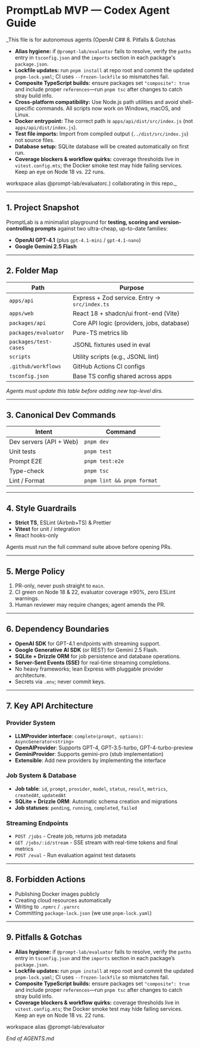 # PromptLab MVP — Codex Agent Guide

_This file is for autonomous agents (OpenAI C## 8. Pitfalls & Gotchas

- **Alias hygiene:** if `@prompt-lab/evaluator` fails to resolve, verify the `paths` entry in `tsconfig.json` and the `imports` section in each package's `package.json`.
- **Lockfile updates:** run `pnpm install` at repo root and commit the updated `pnpm-lock.yaml`; CI uses `--frozen-lockfile` so mismatches fail.
- **Composite TypeScript builds:** ensure packages set `"composite": true` and include proper `references`—run `pnpm tsc` after changes to catch stray build info.
- **Cross-platform compatibility:** Use Node.js path utilities and avoid shell-specific commands. All scripts now work on Windows, macOS, and Linux.
- **Docker entrypoint:** The correct path is `apps/api/dist/src/index.js` (not `apps/api/dist/index.js`).
- **Test file imports:** Import from compiled output (`../dist/src/index.js`) not source files.
- **Database setup:** SQLite database will be created automatically on first run.
- **Coverage blockers & workflow quirks:** coverage thresholds live in `vitest.config.mts`; the Docker smoke test may hide failing services. Keep an eye on Node 18 vs. 22 runs.

workspace alias @prompt-lab/evaluatorc.) collaborating in this repo._

---

## 1. Project Snapshot

PromptLab is a minimalist playground for **testing, scoring and version-controlling prompts** against two ultra-cheap, up-to-date families:

- **OpenAI GPT-4.1** (plus `gpt-4.1-mini` / `gpt-4.1-nano`)
- **Google Gemini 2.5 Flash**

---

## 2. Folder Map

| Path                  | Purpose                                       |
| --------------------- | --------------------------------------------- |
| `apps/api`            | Express + Zod service. Entry → `src/index.ts` |
| `apps/web`            | React 18 + shadcn/ui front-end (Vite)         |
| `packages/api`        | Core API logic (providers, jobs, database)    |
| `packages/evaluator`  | Pure-TS metrics lib                           |
| `packages/test-cases` | JSONL fixtures used in eval                   |
| `scripts`             | Utility scripts (e.g., JSONL lint)            |
| `.github/workflows`   | GitHub Actions CI configs                     |
| `tsconfig.json`       | Base TS config shared across apps             |

_Agents must update this table before adding new top-level dirs._

---

## 3. Canonical Dev Commands

| Intent                  | Command                    |
| ----------------------- | -------------------------- |
| Dev servers (API + Web) | `pnpm dev`                 |
| Unit tests              | `pnpm test`                |
| Prompt E2E              | `pnpm test:e2e`            |
| Type-check              | `pnpm tsc`                 |
| Lint / Format           | `pnpm lint && pnpm format` |

---

## 4. Style Guardrails

- **Strict TS**, ESLint (Airbnb+TS) & Prettier
- **Vitest** for unit / integration
- React hooks-only

Agents must run the full command suite above before opening PRs.

---

## 5. Merge Policy

1. PR-only, never push straight to `main`.
2. CI green on Node 18 & 22, evaluator coverage ≥90%, zero ESLint warnings.
3. Human reviewer may require changes; agent amends the PR.

---

## 6. Dependency Boundaries

- **OpenAI SDK** for GPT-4.1 endpoints with streaming support.
- **Google Generative AI SDK** (or REST) for Gemini 2.5 Flash.
- **SQLite + Drizzle ORM** for job persistence and database operations.
- **Server-Sent Events (SSE)** for real-time streaming completions.
- No heavy frameworks; lean Express with pluggable provider architecture.
- Secrets via `.env`; never commit keys.

---

## 7. Key API Architecture

### Provider System
- **LLMProvider interface**: `complete(prompt, options): AsyncGenerator<string>`
- **OpenAIProvider**: Supports GPT-4, GPT-3.5-turbo, GPT-4-turbo-preview
- **GeminiProvider**: Supports gemini-pro (stub implementation)
- **Extensible**: Add new providers by implementing the interface

### Job System & Database
- **Job table**: `id`, `prompt`, `provider`, `model`, `status`, `result`, `metrics`, `createdAt`, `updatedAt`
- **SQLite + Drizzle ORM**: Automatic schema creation and migrations
- **Job statuses**: `pending`, `running`, `completed`, `failed`

### Streaming Endpoints
- `POST /jobs` - Create job, returns job metadata
- `GET /jobs/:id/stream` - SSE stream with real-time tokens and final metrics
- `POST /eval` - Run evaluation against test datasets

---

## 8. Forbidden Actions

- Publishing Docker images publicly
- Creating cloud resources automatically
- Writing to `.npmrc` / `.yarnrc`
- Committing `package-lock.json` (we use `pnpm-lock.yaml`)

---

## 9. Pitfalls & Gotchas

- **Alias hygiene:** if `@prompt-lab/evaluator` fails to resolve, verify the `paths` entry in `tsconfig.json` and the `imports` section in each package’s `package.json`.
- **Lockfile updates:** run `pnpm install` at repo root and commit the updated `pnpm-lock.yaml`; CI uses `--frozen-lockfile` so mismatches fail.
- **Composite TypeScript builds:** ensure packages set `"composite": true` and include proper `references`—run `pnpm tsc` after changes to catch stray build info.
- **Coverage blockers & workflow quirks:** coverage thresholds live in `vitest.config.mts`; the Docker smoke test may hide failing services. Keep an eye on Node 18 vs. 22 runs.

workspace alias @prompt-lab/evaluator

_End of AGENTS.md_
